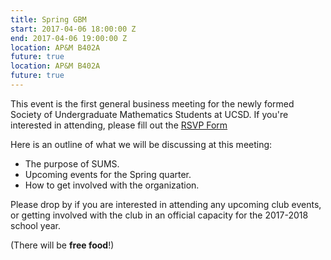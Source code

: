 ```yaml
---
title: Spring GBM
start: 2017-04-06 18:00:00 Z
end: 2017-04-06 19:00:00 Z
location: AP&M B402A
future: true
location: AP&M B402A
future: true
---
```


This event is the first general business meeting for the newly formed Society of Undergraduate Mathematics Students at UCSD.
If you're interested in attending, please fill out the [RSVP Form](https://tinyurl.com/sums-gbm-sp17)

Here is an outline of what we will be discussing at this meeting:

- The purpose of SUMS.
- Upcoming events for the Spring quarter.
- How to get involved with the organization.

Please drop by if you are interested in attending any upcoming club events, or getting involved with the club in an official capacity for the 2017-2018 school year.

(There will be **free food**!)
